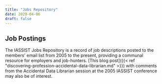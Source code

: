 ```yaml
---
title: "Jobs Repository"
date: 2020-04-06
draft: false
---
```

## Job Postings

The IASSIST Jobs Repository is a record of job descriptions posted to the members' email list from 2005 to the present, providing a communal resource for employers and job-hunters. [This blog post]({{< ref "discovering-profession-accidental-data-librarian.md" >}}) with comments from the Accidental Data Librarian session at the 2005 IASSIST conference may also be of interest.
